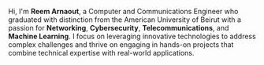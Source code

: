 Hi, I'm **Reem Arnaout**, a Computer and Communications Engineer who graduated with distinction from the American University of Beirut with a passion for **Networking**, **Cybersecurity**, **Telecommunications**, and **Machine Learning**.
I focus on leveraging innovative technologies to address complex challenges and thrive on engaging in hands-on projects that combine technical expertise with real-world applications.
